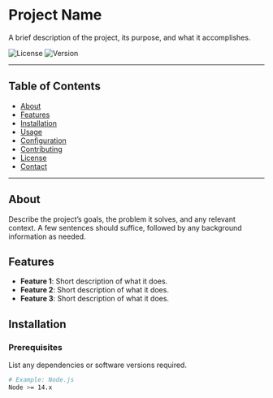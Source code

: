 # Project Name

A brief description of the project, its purpose, and what it accomplishes.

![License](https://img.shields.io/badge/license-MIT-blue.svg)
![Version](https://img.shields.io/badge/version-1.0.0-green)

---

## Table of Contents
- [About](#about)
- [Features](#features)
- [Installation](#installation)
- [Usage](#usage)
- [Configuration](#configuration)
- [Contributing](#contributing)
- [License](#license)
- [Contact](#contact)

---

## About
Describe the project’s goals, the problem it solves, and any relevant context. A few sentences should suffice, followed by any background information as needed.

## Features
- **Feature 1**: Short description of what it does.
- **Feature 2**: Short description of what it does.
- **Feature 3**: Short description of what it does.

## Installation

### Prerequisites
List any dependencies or software versions required.
```bash
# Example: Node.js
Node >= 14.x
